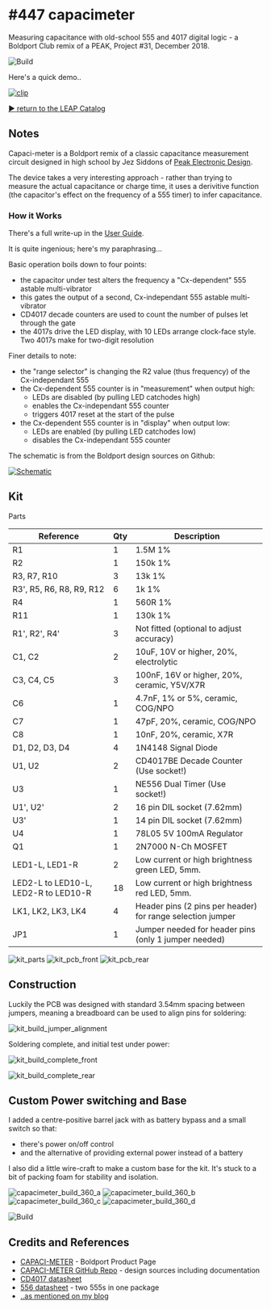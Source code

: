 # #447 capacimeter

Measuring capacitance with old-school 555 and 4017 digital logic - a Boldport Club remix of a PEAK, Project #31, December 2018.

![Build](./assets/capacimeter_build.jpg?raw=true)

Here's a quick demo..

[![clip](https://img.youtube.com/vi/ieotajn-im4/0.jpg)](https://www.youtube.com/watch?v=ieotajn-im4)

[:arrow_forward: return to the LEAP Catalog](https://leap.tardate.com)

## Notes

Capaci-meter is a Boldport remix of a classic capacitance measurement circuit designed in
high school by Jez Siddons of [Peak Electronic Design](https://www.peakelec.co.uk/).

The device takes a very interesting approach - rather than trying to measure the actual capacitance or charge time,
it uses a derivitive function (the capacitor's effect on the frequency of a 555 timer) to infer capacitance.

### How it Works

There's a full write-up in the [User Guide](https://github.com/boldport/capaci-meter/blob/master/docs/user-guide.pdf).

It is quite ingenious; here's my paraphrasing...

Basic operation boils down to four points:

* the capacitor under test alters the frequency a "Cx-dependent" 555 astable multi-vibrator
* this gates the output of a second, Cx-independant 555 astable multi-vibrator
* CD4017 decade counters are used to count the number of pulses let through the gate
* the 4017s drive the LED display, with 10 LEDs arrange clock-face style. Two 4017s make for two-digit resolution

Finer details to note:

* the "range selector" is changing the R2 value (thus frequency) of the Cx-independant 555
* the Cx-dependent 555 counter is in "measurement" when output high:
    * LEDs are disabled (by pulling LED catchodes high)
    * enables the Cx-independant 555 counter
    * triggers 4017 reset at the start of the pulse
* the Cx-dependent 555 counter is in "display" when output low:
    * LEDs are enabled (by pulling LED catchodes low)
    * disables the Cx-independant 555 counter


The schematic is from the Boldport design sources on Github:

[![Schematic](./assets/capacimeter_schematic.png?raw=true)](https://github.com/boldport/capaci-meter/blob/master/docs/schematic.pdf)

## Kit

Parts

| Reference                | Qty | Description                                                |
|--------------------------|-----|------------------------------------------------------------|
| R1                       | 1   | 1.5M 1%                                                    |
| R2                       | 1   | 150k 1%                                                    |
| R3, R7, R10              | 3   | 13k 1%                                                     |
| R3', R5, R6, R8, R9, R12 | 6   | 1k 1%                                                      |
| R4                       | 1   | 560R 1%                                                    |
| R11                      | 1   | 130k 1%                                                    |
| R1', R2', R4'            | 3   | Not fitted (optional to adjust accuracy)                   |
| C1, C2                   | 2   | 10uF, 10V or higher, 20%, electrolytic                     |
| C3, C4, C5               | 3   | 100nF, 16V or higher, 20%, ceramic, Y5V/X7R                |
| C6                       | 1   | 4.7nF, 1% or 5%, ceramic, COG/NPO                          |
| C7                       | 1   | 47pF, 20%, ceramic, COG/NPO                                |
| C8                       | 1   | 10nF, 20%, ceramic, X7R                                    |
| D1, D2, D3, D4           | 4   | 1N4148 Signal Diode                                        |
| U1, U2                   | 2   | CD4017BE Decade Counter (Use socket!)                      |
| U3                       | 1   | NE556 Dual Timer (Use socket!)                             |
| U1', U2'                 | 2   | 16 pin DIL socket (7.62mm)                                 |
| U3'                      | 1   | 14 pin DIL socket (7.62mm)                                 |
| U4                       | 1   | 78L05 5V 100mA Regulator                                   |
| Q1                       | 1   | 2N7000 N-Ch MOSFET                                         |
| LED1-L, LED1-R           | 2   | Low current or high brightness green LED, 5mm.             |
| LED2-L to LED10-L, LED2-R to LED10-R | 18   | Low current or high brightness red LED, 5mm.  |
| LK1, LK2, LK3, LK4       | 4   | Header pins (2 pins per header) for range selection jumper |
| JP1                      | 1   | Jumper needed for header pins (only 1 jumper needed)       |

![kit_parts](./assets/kit_parts.jpg?raw=true)
![kit_pcb_front](./assets/kit_pcb_front.jpg?raw=true)
![kit_pcb_rear](./assets/kit_pcb_rear.jpg?raw=true)


## Construction

Luckily the PCB was designed with standard 3.54mm spacing between jumpers, meaning a breadboard can be used to align pins for soldering:

![kit_build_jumper_alignment](./assets/kit_build_jumper_alignment.jpg?raw=true)

Soldering complete, and initial test under power:

![kit_build_complete_front](./assets/kit_build_complete_front.jpg?raw=true)

![kit_build_complete_rear](./assets/kit_build_complete_rear.jpg?raw=true)


## Custom Power switching and Base

I added a centre-positive barrel jack with as battery bypass and a small switch so that:

* there's power on/off control
* and the alternative of providing external power instead of a battery

I also did a little wire-craft to make a custom base for the kit. It's stuck to a bit of packing foam for stability and isolation.

![capacimeter_build_360_a](./assets/capacimeter_build_360_a.jpg?raw=true)
![capacimeter_build_360_b](./assets/capacimeter_build_360_b.jpg?raw=true)
![capacimeter_build_360_c](./assets/capacimeter_build_360_c.jpg?raw=true)
![capacimeter_build_360_d](./assets/capacimeter_build_360_d.jpg?raw=true)

![Build](./assets/capacimeter_build.jpg?raw=true)

## Credits and References
* [CAPACI-METER](https://www.boldport.com/products/capaci) - Boldport Product Page
* [CAPACI-METER GitHub Repo](https://github.com/boldport/capaci-meter) - design sources including documentation
* [CD4017 datasheet](http://www.futurlec.com/4000Series/CD4017SMD.shtml)
* [556 datasheet](https://www.futurlec.com/Linear/LM556N.shtml) - two 555s in one package
* [..as mentioned on my blog](https://blog.tardate.com/2019/01/leap447-measuring-capacitance-with-digital-logic.html)
